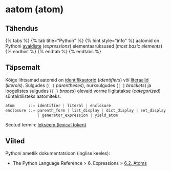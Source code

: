 # aatom \(atom\)

## Tähendus

{% tabs %}
{% tab title="Python" %}
{% hint style="info" %}
aatomid on Pythoni [avaldiste](avaldis-expression.md) \(_expressions_\) elementaarüksused \(_most basic elements_\)
{% endhint %}
{% endtab %}
{% endtabs %}

## Täpsemalt

Kõige lihtsamad aatomid on [identifikaatorid](identifikaator-identifier.md) \(_identifiers_\) või [literaalid](literaal-literal.md) \(_literals_\). Sulgudes \(`( )` _parentheses_\), nurksulgudes \(`[ ]` _brackets_\) ja loogelistes sulgudes \(`{ }` _braces_\) olevaid vorme liigitatakse \(_categorized_\) süntaktilisteks aatomiteks.

```python
atom      ::= identifier | literal | enclosure
enclosure ::= parenth_form | list_display | dict_display | set_display
              | generator_expression | yield_atom
```

Seotud termin: [lekseem \(lexical token\)](lekseem-lexical-token.md)

## Viited

Pythoni ametlik dokumentatsioon \(inglise keeles\):

* The Python Language Reference &gt; 6. Expressions &gt; [6.2. Atoms](https://docs.python.org/3/reference/expressions.html#atoms)

